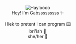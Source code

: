 <p align="center">
 <img src="https://c.tenor.com/d--33Hmo97wAAAAC/hello-hi.gif" alt="Hayloooo"/> <br>
 Hey! I'm Gabsssssssss ✨<br>
 <br>
 i liek to pretent i can program ⌨️<br>
 bri'ish 💂<br>
 she/her 🥰<br>
</p>
